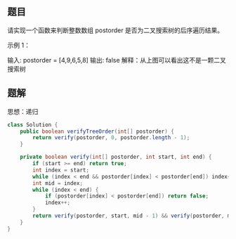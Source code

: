 ## 题目
请实现一个函数来判断整数数组 postorder 是否为二叉搜索树的后序遍历结果。

示例 1：


输入: postorder = [4,9,6,5,8]
输出: false
解释：从上图可以看出这不是一颗二叉搜索树

## 题解
思想：递归

```java
class Solution {
    public boolean verifyTreeOrder(int[] postorder) {
        return verify(postorder, 0, postorder.length - 1);
    }

    private boolean verify(int[] postorder, int start, int end) {
        if (start >= end) return true;
        int index = start;
        while (index < end && postorder[index] < postorder[end]) index++;
        int mid = index;
        while (index < end) {
            if (postorder[index] < postorder[end]) return false;
            index++;
        } 
        return verify(postorder, start, mid - 1) && verify(postorder, mid, end - 1);
    }
}
```
